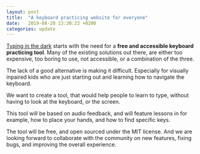 ```yaml
---
layout: post
title:  "A keyboard practicing website for everyone"
date:   2019-08-28 13:30:22 +0200
categories: update
---
```

[Typing in the dark](https://typinginthedark.net/) starts with the need for a **free and accessible keyboard practicing tool**. Many of the existing solutions out there, are either too expensive, too boring to use, not accessible, or a combination of the three.

The lack of a good alternative is making it difficult. Especially for visually inpaired kids who are just starting out and learning how to navigate the keyboard.

We want to create a tool, that would help people to learn to type, without having to look at the keyboard, or the screen.

This tool will be based on audio feedback, and will feature lessons in for example, how to place your hands, and how to find specific keys.

The tool will be free, and open sourced under the MIT license. And we are looking forward to collaborate with the community on new features, fixing bugs, and improving the overall experience.
